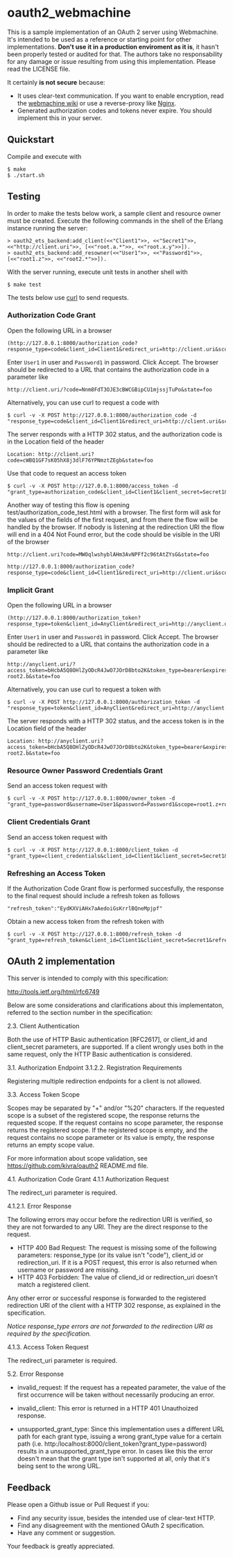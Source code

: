 # oauth2_webmachine

This is a sample implementation of an OAuth 2 server using Webmachine. It's intended to be used as a reference or starting point for other implementations. **Don't use it in a production enviroment as it is**, it hasn't been properly tested or audited for that. The authors take no responsability for any damage or issue resulting from using this implementation. Please read the LICENSE file.

It certainly **is not secure** because:

- It uses clear-text communication. If you want to enable encryption, read the [webmachine wiki](https://github.com/basho/webmachine/wiki) or use a reverse-proxy like [Nginx](http://wiki.nginx.org/Main).
- Generated authorization codes and tokens never expire. You should implement this in your server.

## Quickstart

Compile and execute with

    $ make
    $ ./start.sh

## Testing

In order to make the tests below work, a sample client and resource owner must be created. Execute the following commands in the shell of the Erlang instance running the server:

    > oauth2_ets_backend:add_client(<<"Client1">>, <<"Secret1">>, <<"http://client.uri">>, [<<"root.a.*">>, <<"root.x.y">>]).
    > oauth2_ets_backend:add_resowner(<<"User1">>, <<"Password1">>, [<<"root1.z">>, <<"root2.*">>]).

With the server running, execute unit tests in another shell with

    $ make test

The tests below use [curl](http://curl.haxx.se/) to send requests.

### Authorization Code Grant

Open the following URL in a browser

    (http://127.0.0.1:8000/authorization_code?response_type=code&client_id=Client1&redirect_uri=http://client.uri&scope=root1.z+root2.a&state=foo)

Enter ```User1``` in user and ```Password1``` in password. Click Accept. The browser should be redirected to a URL that contains the authorization code in a parameter like

    http://client.uri/?code=Nnm8FdT3OJE3cBWCGBipCU1mjssjTuPo&state=foo

Alternatively, you can use curl to request a code with

    $ curl -v -X POST http://127.0.0.1:8000/authorization_code -d "response_type=code&client_id=Client1&redirect_uri=http://client.uri&scope=root1.z+root2.a&state=foo&username=User1&password=Password1"

The server responds with a HTTP 302 status, and the authorization code is in the Location field of the header

    Location: http://client.uri?code=cWBQ1GF7sK05hX8j3dlF76YPNmztZEgb&state=foo

Use that code to request an access token

    $ curl -v -X POST http://127.0.0.1:8000/access_token -d "grant_type=authorization_code&client_id=Client1&client_secret=Secret1&redirect_uri=http://client.uri&code=cWBQ1GF7sK05hX8j3dlF76YPNmztZEgb"

Another way of testing this flow is opening test/authorization_code_test.html with a browser. The first form will ask for the values of the fields of the first request, and from there the flow will be handled by the browser. If nobody is listening at the redirection URI the flow will end in a 404 Not Found error, but the code should be visible in the URI of the browser

    http://client.uri?code=MWOqlwshyblAHm3AvNPFf2c96tAtZYsG&state=foo

    http://127.0.0.1:8000/authorization_code?response_type=code&client_id=Client1&redirect_uri=http://client.uri&scope=root1.z+root2.a&state=foo"

### Implicit Grant

Open the following URL in a browser

    (http://127.0.0.1:8000/authorization_token?response_type=token&client_id=AnyClient&redirect_uri=http://anyclient.uri&scope=root1.z+root2.a&state=foo)

Enter ```User1``` in user and ```Password1``` in password. Click Accept. The browser should be redirected to a URL that contains the authorization code in a parameter like

    http://anyclient.uri/?access_token=bHcbA5Q8OHlZyODcR4JwO7JOrD8bto2K&token_type=bearer&expires_in=3600&scope=root1.z root2.b&state=foo

Alternatively, you can use curl to request a token with

    $ curl -v -X POST http://127.0.0.1:8000/authorization_token -d "response_type=token&client_id=AnyClient&redirect_uri=http://anyclient.uri&scope=root1.z+root2.b&state=foo&username=User1&password=Password1"

The server responds with a HTTP 302 status, and the access token is in the Location field of the header

    Location: http://anyclient.uri?access_token=bHcbA5Q8OHlZyODcR4JwO7JOrD8bto2K&token_type=bearer&expires_in=3600&scope=root1.z root2.b&state=foo

### Resource Owner Password Credentials Grant

Send an access token request with

    $ curl -v -X POST http://127.0.0.1:8000/owner_token -d "grant_type=password&username=User1&password=Password1&scope=root1.z+root2.c.d"

### Client Credentials Grant

Send an access token request with

    $ curl -v -X POST http://127.0.0.1:8000/client_token -d "grant_type=client_credentials&client_id=Client1&client_secret=Secret1&scope=root.a.c"

### Refreshing an Access Token

If the Authorization Code Grant flow is performed succesfully, the response to the final request should include a refresh token as follows

    "refresh_token":"EydKXViAHx7aAedoiGsKrrlBQneMpjpf"

Obtain a new access token from the refresh token with 

    $ curl -v -X POST http://127.0.0.1:8000/refresh_token -d "grant_type=refresh_token&client_id=Client1&client_secret=Secret1&refresh_token=EydKXViAHx7aAedoiGsKrrlBQneMpjpf&scope=root1.z+root2.a"

## OAuth 2 implementation

This server is intended to comply with this specification:

http://tools.ietf.org/html/rfc6749

Below are some considerations and clarifications about this implementaton, referred to the section number in the specification:

2.3. Client Authentication

Both the use of HTTP Basic authentication [RFC2617], or client_id and client_secret parameters, are supported. If a client wrongly uses both in the same request, only the HTTP Basic authentication is considered.

3.1. Authorization Endpoint
3.1.2.2. Registration Requirements

Registering multiple redirection endpoints for a client is not allowed.

3.3. Access Token Scope

Scopes may be separated by "+" and/or "%20" characters. If the requested scope is a subset of the registered scope, the response returns the requested scope. If the request contains no scope parameter, the response returns the registered scope. If the registered scope is empty, and the request contains no scope parameter or its value is empty, the response returns an empty scope value.

For more information about scope validation, see https://github.com/kivra/oauth2 README.md file.

4.1. Authorization Code Grant
4.1.1 Authorization Request

The redirect_uri parameter is required.

4.1.2.1. Error Response

The following errors may occur before the redirection URI is verified, so they are not forwarded to any URI. They are the direct response to the request.

- HTTP 400 Bad Request: The request is missing some of the following parameters: response_type (or its value isn't "code"), client_id or redirection_uri. If it is a POST request, this error is also returned when username or password are missing. 
- HTTP 403 Forbidden: The value of cliend_id or redirection_uri doesn't match a registered client.

Any other error or successful response is forwarded to the registered redirection URI of the client with a HTTP 302 response, as explained in the specification.

*Notice response_type errors are not forwarded to the redirection URI as required by the specification.*

4.1.3. Access Token Request

The redirect_uri parameter is required.

5.2. Error Response

- invalid_request: If the request has a repeated parameter, the value of the first occurrence will be taken without necessarily producing an error.

- invalid_client: This error is returned in a HTTP 401 Unauthoized response.

- unsupported_grant_type: Since this implementation uses a different URL path for each grant type, issuing a wrong grant_type value for a certain path (i.e. http:/localhost:8000/client_token?grant_type=password) results in a unsupported_grant_type error. In cases like this the error doesn't mean that the grant type isn't supported at all, only that it's being sent to the wrong URL.

## Feedback

Please open a Github issue or Pull Request if you:

- Find any security issue, besides the intended use of clear-text HTTP.
- Find any disagreement with the mentioned OAuth 2 specification.
- Have any comment or suggestion.

Your feedback is greatly appreciated.
